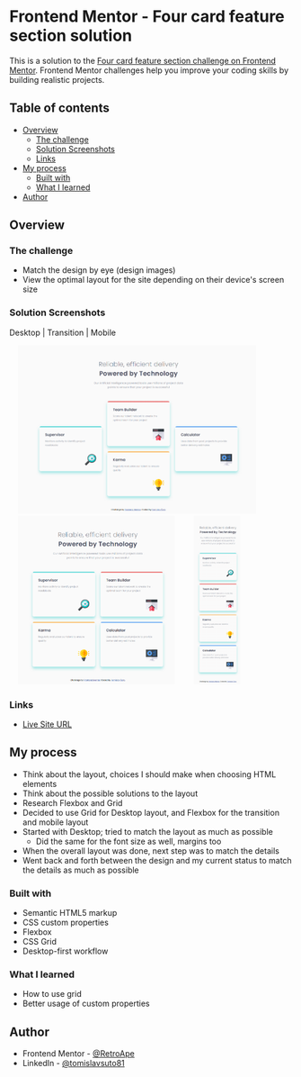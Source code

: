 # Frontend Mentor - Four card feature section solution

This is a solution to the [Four card feature section challenge on Frontend Mentor](https://www.frontendmentor.io/challenges/four-card-feature-section-weK1eFYK). Frontend Mentor challenges help you improve your coding skills by building realistic projects. 

## Table of contents

- [Overview](#overview)
  - [The challenge](#the-challenge)
  - [Solution Screenshots](#solution-screenshots)
  - [Links](#links)
- [My process](#my-process)
  - [Built with](#built-with)
  - [What I learned](#what-i-learned)
- [Author](#author)

## Overview

### The challenge

- Match the design by eye (design images)
- View the optimal layout for the site depending on their device's screen size

### Solution Screenshots

Desktop | Transition | Mobile

<p>
  <img src="images/Four Card Feature Section Master (desktop).png" height="300" alt="desktop solution" hspace="15">
  <img src="images/Four Card Feature Section Master (transition).png" height="300" alt="transition solution" hspace="15">
  <img src="images/Four Card Feature Section Master (mobile).png" height="300" alt="mobile solution" hspace="15">
</p>

### Links

- [Live Site URL](https://retroape.github.io/four-card-feature-section-master/)

## My process

- Think about the layout, choices I should make when choosing HTML elements
- Think about the possible solutions to the layout
- Research Flexbox and Grid
- Decided to use Grid for Desktop layout, and Flexbox for the transition and mobile layout
- Started with Desktop; tried to match the layout as much as possible
  - Did the same for the font size as well, margins too
- When the overall layout was done, next step was to match the details
- Went back and forth between the design and my current status to match the details as much as possible

### Built with

- Semantic HTML5 markup
- CSS custom properties
- Flexbox
- CSS Grid
- Desktop-first workflow

### What I learned

- How to use grid
- Better usage of custom properties

## Author

- Frontend Mentor - [@RetroApe](https://www.frontendmentor.io/profile/RetroApe)
- LinkedIn - [@tomislavsuto81](https://www.linkedin.com/in/tomislavsuto81/)
